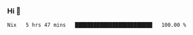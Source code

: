 ### Hi 👋

<!--START_SECTION:waka-->

```txt
Nix   5 hrs 47 mins   █████████████████████████   100.00 %
```

<!--END_SECTION:waka-->
